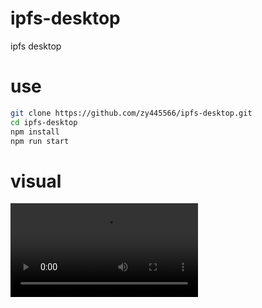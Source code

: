 # ipfs-desktop
ipfs desktop

# use 
```sh
git clone https://github.com/zy445566/ipfs-desktop.git
cd ipfs-desktop
npm install
npm run start
```

# visual
<video loop="loop" controls="controls" autoplay="autoplay">
<source src="./show.mp4" type="video/mp4" />
</video>
